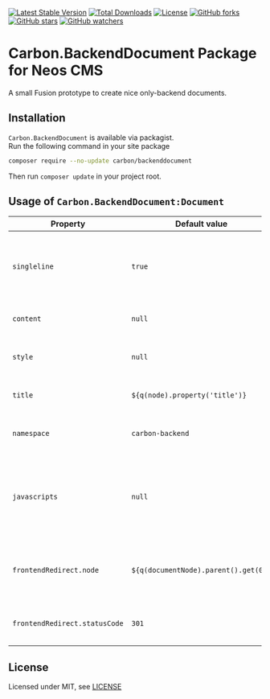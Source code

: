 [![Latest Stable Version](https://poser.pugx.org/carbon/backenddocument/v/stable)](https://packagist.org/packages/carbon/backenddocument)
[![Total Downloads](https://poser.pugx.org/carbon/backenddocument/downloads)](https://packagist.org/packages/carbon/backenddocument)
[![License](https://poser.pugx.org/carbon/backenddocument/license)](LICENSE)
[![GitHub forks](https://img.shields.io/github/forks/CarbonPackages/Carbon.BackendDocument.svg?style=social&label=Fork)](https://github.com/CarbonPackages/Carbon.BackendDocument/fork)
[![GitHub stars](https://img.shields.io/github/stars/CarbonPackages/Carbon.BackendDocument.svg?style=social&label=Stars)](https://github.com/CarbonPackages/Carbon.BackendDocument/stargazers)
[![GitHub watchers](https://img.shields.io/github/watchers/CarbonPackages/Carbon.FirstElement.svg?style=social&label=Watch)](https://github.com/CarbonPackages/Carbon.FirstElement/subscription)

# Carbon.BackendDocument Package for Neos CMS

A small Fusion prototype to create nice only-backend documents.

## Installation

`Carbon.BackendDocument` is available via packagist.  
Run the following command in your site package

```bash
composer require --no-update carbon/backenddocument
```

Then run `composer update` in your project root.


## Usage of `Carbon.BackendDocument:Document`

| Property                      | Default value                        | Description                                                        |
| ----------------------------- | ------------------------------------ | ------------------------------------------------------------------ |
| `singleline`                  | `true`                               | If you want to have a non-centric design, set this to `false`      |
| `content`                     | `null`                               | The content to show                                                |
| `style`                       | `null`                               | Add additional style to the document                               |
| `title`                       | `${q(node).property('title')}`       | The title of the document                                          |
| `namespace`                   | `carbon-backend`                     | The namespace for the css class                                    |
| `javascripts`                 | `null`                               | Add javscript to the document. Please provide also a `script` tag. |
| `frontendRedirect.node`       | `${q(documentNode).parent().get(0)}` | The node where the user get redirected in the frontend.            |
| `frontendRedirect.statusCode` | `301`                                | The status code for the redirection                                |

## License

Licensed under MIT, see [LICENSE](LICENSE)
